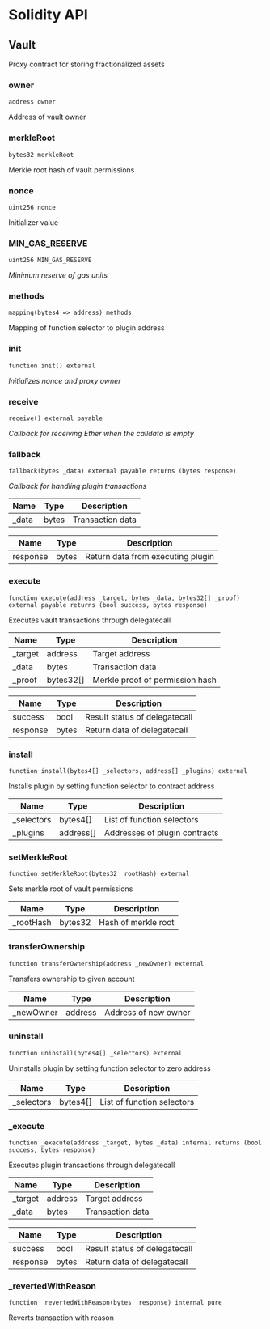 # Solidity API

## Vault

Proxy contract for storing fractionalized assets

### owner

```solidity
address owner
```

Address of vault owner

### merkleRoot

```solidity
bytes32 merkleRoot
```

Merkle root hash of vault permissions

### nonce

```solidity
uint256 nonce
```

Initializer value

### MIN_GAS_RESERVE

```solidity
uint256 MIN_GAS_RESERVE
```

_Minimum reserve of gas units_

### methods

```solidity
mapping(bytes4 => address) methods
```

Mapping of function selector to plugin address

### init

```solidity
function init() external
```

_Initializes nonce and proxy owner_

### receive

```solidity
receive() external payable
```

_Callback for receiving Ether when the calldata is empty_

### fallback

```solidity
fallback(bytes _data) external payable returns (bytes response)
```

_Callback for handling plugin transactions_

| Name | Type | Description |
| ---- | ---- | ----------- |
| _data | bytes | Transaction data |

| Name | Type | Description |
| ---- | ---- | ----------- |
| response | bytes | Return data from executing plugin |

### execute

```solidity
function execute(address _target, bytes _data, bytes32[] _proof) external payable returns (bool success, bytes response)
```

Executes vault transactions through delegatecall

| Name | Type | Description |
| ---- | ---- | ----------- |
| _target | address | Target address |
| _data | bytes | Transaction data |
| _proof | bytes32[] | Merkle proof of permission hash |

| Name | Type | Description |
| ---- | ---- | ----------- |
| success | bool | Result status of delegatecall |
| response | bytes | Return data of delegatecall |

### install

```solidity
function install(bytes4[] _selectors, address[] _plugins) external
```

Installs plugin by setting function selector to contract address

| Name | Type | Description |
| ---- | ---- | ----------- |
| _selectors | bytes4[] | List of function selectors |
| _plugins | address[] | Addresses of plugin contracts |

### setMerkleRoot

```solidity
function setMerkleRoot(bytes32 _rootHash) external
```

Sets merkle root of vault permissions

| Name | Type | Description |
| ---- | ---- | ----------- |
| _rootHash | bytes32 | Hash of merkle root |

### transferOwnership

```solidity
function transferOwnership(address _newOwner) external
```

Transfers ownership to given account

| Name | Type | Description |
| ---- | ---- | ----------- |
| _newOwner | address | Address of new owner |

### uninstall

```solidity
function uninstall(bytes4[] _selectors) external
```

Uninstalls plugin by setting function selector to zero address

| Name | Type | Description |
| ---- | ---- | ----------- |
| _selectors | bytes4[] | List of function selectors |

### _execute

```solidity
function _execute(address _target, bytes _data) internal returns (bool success, bytes response)
```

Executes plugin transactions through delegatecall

| Name | Type | Description |
| ---- | ---- | ----------- |
| _target | address | Target address |
| _data | bytes | Transaction data |

| Name | Type | Description |
| ---- | ---- | ----------- |
| success | bool | Result status of delegatecall |
| response | bytes | Return data of delegatecall |

### _revertedWithReason

```solidity
function _revertedWithReason(bytes _response) internal pure
```

Reverts transaction with reason

